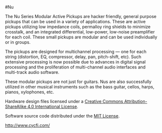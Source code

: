 #Nu

The Nu Series Modular Active Pickups are hacker friendly, general purpose pickups that can be used in a variety of applications. These are active pickups utilizing low impedance coils, permalloy ring shields to minimize crosstalk, and an integrated differential, low-power, low-noise preamplifier for each coil. These small pickups are modular and can be used individually or in groups.

The pickups are designed for multichannel processing — one for each string (distortion, EQ, compressor, delay, pan, pitch-shift, etc). Such extensive processing is now possible due to advances in digital signal processing and the proliferation of multi-channel audio interfaces and multi-track audio software.

These modular pickups are not just for guitars. Nus are also successfully utilized in other musical instruments such as the bass guitar, cellos, harps, pianos, xylophones, etc.

Hardware design files licensed under a [Creative Commons Attribution-ShareAlike 4.0 International License](https://creativecommons.org/licenses/by-sa/4.0/).

Software source code distributed under the [MIT License](https://opensource.org/licenses/MIT).

http://www.cycfi.com/

